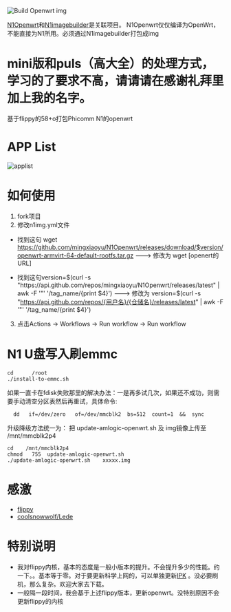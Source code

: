 ![Build Openwrt img](https://github.com/mingxiaoyu/N1imagebuilder/workflows/Build%20Openwrt%20img/badge.svg)


[N1Openwrt](https://github.com/mingxiaoyu/N1Openwrt)和[N1imagebuilder](https://github.com/mingxiaoyu/N1imagebuilder)是关联项目。
N1Openwrt仅仅编译为OpenWrt，不能直接为N1所用。必须通过N1imagebuilder打包成img

# mini版和puls（高大全）的处理方式，学习的了要求不高，请请请在感谢礼拜里加上我的名字。

基于flippy的58+o打包Phicomm N1的openwrt

# APP List
 ![applist](https://github.com/mingxiaoyu/N1Openwrt/blob/master/imgs/mini.jpg?raw=true)
 
# 如何使用

1. fork项目
2. 修改n1img.yml文件 
  * 找到这句 wget  https://github.com/mingxiaoyu/N1Openwrt/releases/download/$version/openwrt-armvirt-64-default-rootfs.tar.gz
    ---> 修改为 wget [openert的URL]

  * 找到这句version=$(curl -s "https://api.github.com/repos/mingxiaoyu/N1Openwrt/releases/latest" | awk -F '"' '/tag_name/{print $4}')
    ---> 修改为 version=$(curl -s "https://api.github.com/repos/{用户名}/{仓储名}/releases/latest" | awk -F '"' '/tag_name/{print $4}')

3. 点击Actions -> Workflows -> Run workflow -> Run workflow

# N1 U盘写入刷emmc
```
cd      /root
./install-to-emmc.sh
```
如果一直卡在fdisk失败那里的解决办法：一是再多试几次，如果还不成功，则需要手动清空分区表然后再重试，具体命令:
```
  dd   if=/dev/zero   of=/dev/mmcblk2  bs=512  count=1  &&  sync
```

升级降级方法统一为：
把 update-amlogic-openwrt.sh 及 img镜像上传至  /mnt/mmcblk2p4
```
cd    /mnt/mmcblk2p4
chmod   755  update-amlogic-openwrt.sh
./update-amlogic-openwrt.sh    xxxxx.img
```

# 感激
 * [flippy](https://www.right.com.cn/forum/space-uid-285101.html)
 * [coolsnowwolf/Lede](https://github.com/coolsnowwolf/lede)

# 特别说明
  * 我对flippy内核，基本的态度是一般小版本的提升。不会提升多少的性能。约一下。。基本等于零。对于要更新科学上网的，可以单独更新[IPK](https://github.com/mingxiaoyu/lede-ssr-plus) 。没必要刷机，那么复杂。欢迎大家去下载。
  * 一般隔一段时间，我会基于上述flippy版本，更新openwrt。没特别原因不会更新flippy的内核


